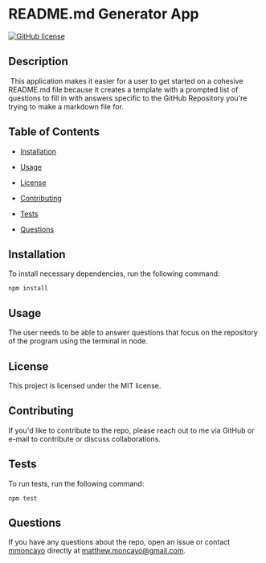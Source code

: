 
# README.md Generator App
[![GitHub license](https://img.shields.io/badge/license-MIT-blue.svg)](https://https://github.com/mmoncayo/ReadMeFileGenerator)

## Description
​
This application makes it easier for a user to get started on a cohesive README.md file because it creates a template with a prompted list of questions to fill in with answers specific to the GitHub Repository you're trying to make a markdown file for.

## Table of Contents 

* [Installation](#installation)

* [Usage](#usage)

* [License](#license)

* [Contributing](#contributing)
​
* [Tests](#tests)

* [Questions](#questions)

## Installation

To install necessary dependencies, run the following command:

```
npm install
```

## Usage

The user needs to be able to answer questions that focus on the repository of the program using the terminal in node. 

## License

This project is licensed under the MIT license.

## Contributing

If you'd like to contribute to the repo, please reach out to me via GitHub or e-mail to contribute or discuss collaborations.

## Tests

To run tests, run the following command:

```
npm test
```
## Questions

If you have any questions about the repo, open an issue or contact [mmoncayo](undefined) directly at matthew.moncayo@gmail.com.